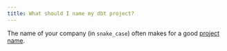 ```yaml
---
title: What should I name my dbt project?
---
```

The name of your company (in `snake_case`) often makes for a good [project name](reference/project-configs/name.md).
